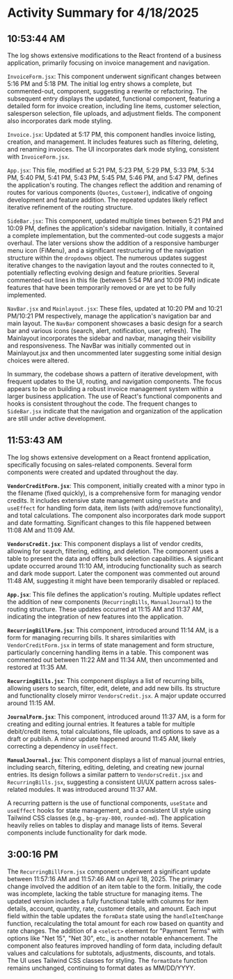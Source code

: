 # Activity Summary for 4/18/2025

## 10:53:44 AM
The log shows extensive modifications to the React frontend of a business application, primarily focusing on invoice management and navigation.

`InvoiceForm.jsx`:  This component underwent significant changes between 5:16 PM and 5:18 PM.  The initial log entry shows a complete, but commented-out, component, suggesting a rewrite or refactoring. The subsequent entry displays the updated, functional component,  featuring a detailed form for invoice creation, including line items, customer selection, salesperson selection, file uploads, and adjustment fields.  The component also incorporates dark mode styling.

`Invoice.jsx`: Updated at 5:17 PM, this component handles invoice listing, creation, and management. It includes features such as filtering, deleting, and renaming invoices.  The UI incorporates dark mode styling, consistent with `InvoiceForm.jsx`.

`App.jsx`: This file, modified at 5:21 PM, 5:23 PM, 5:29 PM, 5:33 PM, 5:34 PM, 5:40 PM, 5:41 PM, 5:43 PM, 5:45 PM, 5:46 PM, and 5:47 PM, defines the application's routing.  The changes reflect the addition and renaming of routes for various components (`Quotes`, `Customer`), indicative of ongoing development and feature addition.  The repeated updates likely reflect iterative refinement of the routing structure.


`SideBar.jsx`:  This component, updated multiple times between 5:21 PM and 10:09 PM, defines the application's sidebar navigation.  Initially, it contained a complete implementation, but the commented-out code suggests a major overhaul.  The later versions show the addition of a responsive hamburger menu icon (FiMenu), and a significant restructuring of the navigation structure within the `dropdowns` object.  The numerous updates suggest iterative changes to the navigation layout and the routes connected to it,  potentially reflecting evolving design and feature priorities.  Several commented-out lines in this file (between 5:54 PM and 10:09 PM) indicate features that have been temporarily removed or are yet to be fully implemented.


`NavBar.jsx` and `Mainlayout.jsx`: These files, updated at 10:20 PM and 10:21 PM/10:21 PM respectively,  manage the application's navigation bar and main layout. The `NavBar` component showcases a basic design for a search bar and various icons (search, alert, notification, user, refresh). The Mainlayout incorporates the sidebar and navbar, managing their visibility and responsiveness. The NavBar was initially commented out in Mainlayout.jsx and then uncommented later suggesting some initial design choices were altered.


In summary, the codebase shows a pattern of iterative development, with frequent updates to the UI, routing, and navigation components.  The focus appears to be on building a robust invoice management system within a larger business application.  The use of React's functional components and hooks is consistent throughout the code.  The frequent changes to `SideBar.jsx` indicate that the navigation and organization of the application are still under active development.


## 11:53:43 AM
The log shows extensive development on a React frontend application, specifically focusing on sales-related components.  Several form components were created and updated throughout the day.


**`VendorCreditForm.jsx`**: This component, initially created with a minor typo in the filename (fixed quickly),  is a comprehensive form for managing vendor credits.  It includes extensive state management using `useState` and `useEffect` for handling form data, item lists (with add/remove functionality), and total calculations.  The component also incorporates dark mode support and date formatting.  Significant changes to this file happened between 11:08 AM and 11:09 AM.


**`VendorsCredit.jsx`**:  This component displays a list of vendor credits, allowing for search, filtering, editing, and deletion. The component uses a table to present the data and offers bulk selection capabilities. A significant update occurred around 11:10 AM, introducing functionality such as search and dark mode support.  Later the component was commented out around 11:48 AM, suggesting it might have been temporarily disabled or replaced.


**`App.jsx`**: This file defines the application's routing.  Multiple updates reflect the addition of new components (`RecurringBills`, `ManualJournal`) to the routing structure. These updates occurred at 11:15 AM and 11:37 AM, indicating the integration of new features into the application.


**`RecurringBillForm.jsx`**: This component, introduced around 11:14 AM, is a form for managing recurring bills.  It shares similarities with `VendorCreditForm.jsx` in terms of state management and form structure, particularly concerning handling items in a table. This component was commented out between 11:22 AM and 11:34 AM, then uncommented and restored at 11:35 AM.


**`RecurringBills.jsx`**: This component displays a list of recurring bills, allowing users to search, filter, edit, delete, and add new bills.  Its structure and functionality closely mirror `VendorsCredit.jsx`. A major update occurred around 11:15 AM.


**`JournalForm.jsx`**: This component, introduced around 11:37 AM, is a form for creating and editing journal entries.  It features a table for multiple debit/credit items,  total calculations, file uploads, and options to save as a draft or publish.  A minor update happened around 11:45 AM, likely correcting a dependency in `useEffect`.


**`ManualJournal.jsx`**:  This component displays a list of manual journal entries, including search, filtering, editing, deleting, and creating new journal entries. Its design follows a similar pattern to `VendorsCredit.jsx` and `RecurringBills.jsx`, suggesting a consistent UI/UX pattern across sales-related modules.  It was introduced around 11:37 AM.


A recurring pattern is the use of functional components, `useState` and `useEffect` hooks for state management, and a consistent UI style using Tailwind CSS classes (e.g., `bg-gray-800`, `rounded-md`).  The application heavily relies on tables to display and manage lists of items.  Several components include functionality for dark mode.


## 3:00:16 PM
The `RecurringBillForm.jsx` component underwent a significant update between 11:57:16 AM and 11:57:46 AM on April 18, 2025.  The primary change involved the addition of an item table to the form.  Initially, the code was incomplete, lacking the table structure for managing items. The updated version includes a fully functional table with columns for item details, account, quantity, rate, customer details, and amount. Each input field within the table updates the `formData` state using the `handleItemChange` function, recalculating the total amount for each row based on quantity and rate changes.  The addition of a `<select>` element for "Payment Terms" with options like "Net 15", "Net 30", etc., is another notable enhancement. The component also features improved handling of form data, including default values and calculations for subtotals, adjustments, discounts, and totals. The UI uses Tailwind CSS classes for styling.  The `formatDate` function remains unchanged, continuing to format dates as MM/DD/YYYY.
